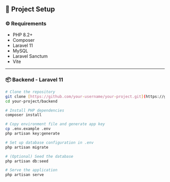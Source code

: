 
## 🚀 Project Setup

### ⚙️ Requirements

- PHP 8.2+
- Composer
- Laravel 11
- MySQL
- Laravel Sanctum
- Vite

---

### 📦 Backend - Laravel 11

```bash
# Clone the repository
git clone [https://github.com/your-username/your-project.git](https://github.com/delowar-prog/laravel-react-ecommerce-backend-.git)
cd your-project/backend

# Install PHP dependencies
composer install

# Copy environment file and generate app key
cp .env.example .env
php artisan key:generate

# Set up database configuration in .env
php artisan migrate

# (Optional) Seed the database
php artisan db:seed

# Serve the application
php artisan serve
